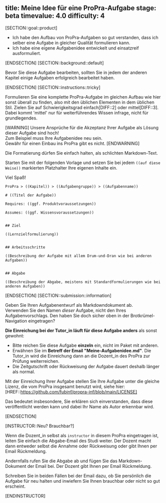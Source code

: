 title: Meine Idee für eine ProPra-Aufgabe
stage: beta
timevalue: 4.0
difficulty: 4
---

[SECTION::goal::product]

- Ich habe den Aufbau von ProPra-Aufgaben so gut verstanden,
  dass ich selber eine Aufgabe in gleicher Qualität formulieren kann.
- Ich habe eine eigene Aufgabenidee entwickelt und einsatzreif ausformuliert.

[ENDSECTION]
[SECTION::background::default]

Bevor Sie diese Aufgabe bearbeiten, sollten Sie in jedem der anderen Kapitel
einige Aufgaben erfolgreich bearbeitet haben.

[ENDSECTION]
[SECTION::instructions::tricky]

Formulieren Sie eine komplette ProPra-Aufgabe im gleichen Aufbau wie 
hier sonst überall zu finden, also mit den üblichen Elementen in dem üblichen Stil.
Zielen Sie auf Schwierigkeitsgrad einfach[DIFF::2] oder mittel[DIFF::3].
Dabei kommt 'mittel' nur für weiterführendes Wissen infrage, nicht für grundlegendes.

[WARNING]
Unsere Ansprüche für die Akzeptanz Ihrer Aufgabe als Lösung dieser Aufgabe sind hoch!  
Zum Beispiel muss Ihre Aufgabenidee neu sein.  
Gewähr für einen Einbau ins ProPra gibt es nicht.
[ENDWARNING]

Die Formatierung dürfen Sie einfach halten, als schlichten Markdown-Text.

Starten Sie mit der folgenden Vorlage und setzen Sie bei jedem `((auf diese Weise))`
markierten Platzhalter Ihre eigenen Inhalte ein.

Viel Spaß!

```
ProPra > ((Kapitel)) > ((Aufgabengruppe)) > ((Aufgabenname))

# ((Titel der Aufgabe))

Requires: ((ggf. Produktvoraussetzungen))

Assumes: ((ggf. Wissensvoraussetzungen))


## Ziel

((Lernzielformulierung))


## Arbeitsschritte

((Beschreibung der Aufgabe mit allem Drum-und-Dran wie bei anderen Aufgaben))


## Abgabe

((Beschreibung der Abgabe, meistens mit Standardformulierungen wie bei anderen Aufgaben))
```

[ENDSECTION]
[SECTION::submission::information]

Geben Sie Ihren Aufgabenentwurf als Markdowndokument ab.  
Verwenden Sie den Namen _dieser_ Aufgabe, nicht den Ihres Aufgabenvorschlags.
Den haben Sie doch sicher oben in der Brotkrümel-Navigation eingetragen?

**Die Einreichung bei der Tutor_in läuft für diese Aufgabe anders** als sonst gewohnt:

- Bitte reichen Sie diese Aufgabe **einzeln** ein, nicht im Paket mit anderen.
- Erwähnen Sie im **Betreff der Email "Meine-Aufgabenidee.md"**.
  Die Tutor_in wird die Einreichung dann an die Dozent_in des ProPra
  zur Prüfung weiterreichen.
- Die Zeitgutschrift oder Rückweisung der Aufgabe dauert deshalb länger als normal.

Mit der Einreichung Ihrer Aufgabe stellen Sie Ihre Aufgabe unter die gleiche Lizenz,
die vom ProPra insgesamt benutzt wird, siehe hier:  
[HREF::https://github.com/fubinf/propra-inf/blob/main/LICENSE]

Das bedeutet insbesondere, Sie erklären sich einverstanden,
dass diese veröffentlicht werden kann und dabei Ihr Name als Autor erkennbar wird.

[ENDSECTION]

[INSTRUCTOR::Neu? Brauchbar?]

Wenn die Dozent_in selbst als `instructor` in diesem ProPra eingetragen ist,
leiten Sie einfach die Abgabe-Email des Studi weiter.
Der Dozent macht dann entweder selbst die Annahme oder Rückweisung
oder gibt Ihnen per Email Rückmeldung.

Andernfalls rufen Sie die Abgabe ab und fügen Sie das Markdown-Dokument
der Email bei.
Der Dozent gibt Ihnen per Email Rückmeldung.

Schreiben Sie in beiden Fällen bei der Email dazu, ob Sie persönlich
die Aufgabe für neu halten und inwiefern Sie Ihnen brauchbar oder nicht so gut erscheint.

[ENDINSTRUCTOR]
